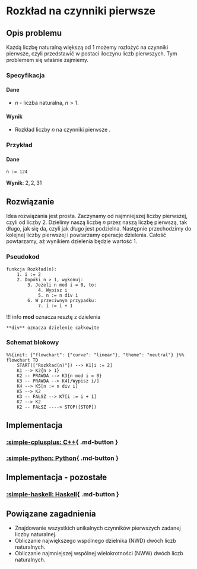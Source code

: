 # Rozkład na czynniki pierwsze

## Opis problemu

Każdą liczbę naturalną większą od $1$ możemy rozłożyć na czynniki pierwsze, czyli przedstawić w postaci iloczynu liczb pierwszych. Tym problemem się właśnie zajmiemy.

### Specyfikacja

#### Dane

* $n$ - liczba naturalna, $n>1$.

#### Wynik

* Rozkład liczby $n$ na czynniki pierwsze .

### Przykład

#### Dane

```
n := 124
```

**Wynik**: $2, 2, 31$ 

## Rozwiązanie

Idea rozwiązania jest prosta. Zaczynamy od najmniejszej liczby pierwszej, czyli od liczby $2$. Dzielimy naszą liczbę $n$ przez naszą liczbę pierwszą, tak długo, jak się da, czyli jak długo jest podzielna. Następnie przechodzimy do kolejnej liczby pierwszej i powtarzamy operacje dzielenia. Całość powtarzamy, aż wynikiem dzielenia będzie wartość $1$.

### Pseudokod

```
funkcja Rozkład(n):
    1. i := 2
    2. Dopóki n > 1, wykonuj:
        3. Jeżeli n mod i = 0, to:
            4. Wypisz i
            5. n := n div i
        6. W przeciwnym przypadku:
            7. i := i + 1
```

!!! info
	**mod** oznacza resztę z dzielenia
	
	**div** oznacza dzielenie całkowite

### Schemat blokowy

```mermaid
%%{init: {"flowchart": {"curve": "linear"}, "theme": "neutral"} }%%
flowchart TD
	START(["Rozkład(n)"]) --> K1[i := 2]
	K1 --> K2{n > 1}
	K2 -- PRAWDA --> K3{n mod i = 0}
	K3 -- PRAWDA --> K4[/Wypisz i/]
	K4 --> K5[n := n div i]
	K5 --> K2
	K3 -- FAŁSZ --> K7[i := i + 1]
	K7 --> K2
	K2 -- FAŁSZ ----> STOP([STOP])
```

## Implementacja

### [:simple-cplusplus: C++](../../programming/c++/algorithms/integers/prime-factors.md){ .md-button }

### [:simple-python: Python](../../programming/python/algorithms/integers/prime-factors.md){ .md-button }

## Implementacja - pozostałe

### [:simple-haskell: Haskell](../../programming/haskell/algorithms/integers/prime-factors.md){ .md-button }

## Powiązane zagadnienia

- Znajdowanie wszystkich unikalnych czynników pierwszych zadanej liczby naturalnej.
- Obliczanie największego wspólnego dzielnika (NWD) dwóch liczb naturalnych.
- Obliczanie najmniejszej wspólnej wielokrotności (NWW) dwóch liczb naturalnych.
